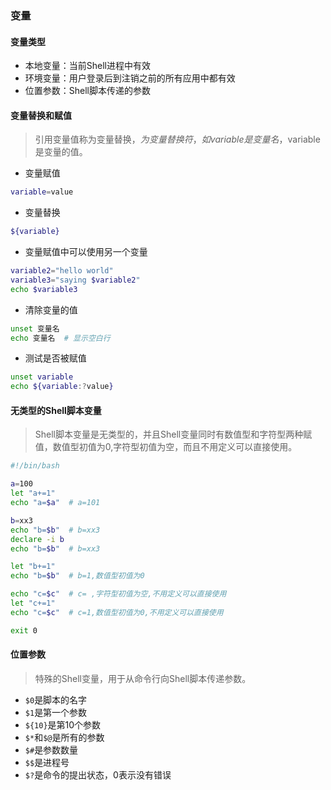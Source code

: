 
### 变量


#### 变量类型

* 本地变量：当前Shell进程中有效
* 环境变量：用户登录后到注销之前的所有应用中都有效
* 位置参数：Shell脚本传递的参数


#### 变量替换和赋值

> 引用变量值称为变量替换，$为变量替换符，如variable是变量名，$variable是变量的值。

* 变量赋值
```bash
variable=value
```

* 变量替换
```bash
${variable}
```

* 变量赋值中可以使用另一个变量
```bash
variable2="hello world"
variable3="saying $variable2"
echo $variable3
```

* 清除变量的值
```bash
unset 变量名
echo 变量名  # 显示空白行
```

* 测试是否被赋值
```bash
unset variable
echo ${variable:?value}
```

#### 无类型的Shell脚本变量

> Shell脚本变量是无类型的，并且Shell变量同时有数值型和字符型两种赋值，数值型初值为0,字符型初值为空，而且不用定义可以直接使用。

```bash
#!/bin/bash

a=100
let "a+=1"
echo "a=$a"  # a=101

b=xx3
echo "b=$b"  # b=xx3
declare -i b
echo "b=$b"  # b=xx3

let "b+=1"
echo "b=$b"  # b=1,数值型初值为0

echo "c=$c"  # c= ,字符型初值为空,不用定义可以直接使用
let "c+=1"
echo "c=$c"  # c=1,数值型初值为0,不用定义可以直接使用

exit 0
```


#### 位置参数

> 特殊的Shell变量，用于从命令行向Shell脚本传递参数。

* `$0`是脚本的名字
* `$1`是第一个参数
* `${10}`是第10个参数
* `$*`和`$@`是所有的参数
* `$#`是参数数量
* `$$`是进程号
* `$?`是命令的提出状态，0表示没有错误

